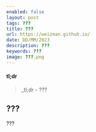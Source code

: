 ```yaml
---
enabled: false
layout: post
tags: ???
title: ???
url: https://weizman.github.io/
date: DD/MM/2023
description: ???
keywords: ???
image: ???.png
---
```


#### tl;dr

> _tl;dr - ???

## ???

???
